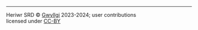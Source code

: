 ----
Heriwr SRD © [Gwyllgi](https://gwyllgi.itch.io/) 2023-2024; user contributions  
licensed under [CC-BY](https://creativecommons.org/licenses/by/4.0/)
